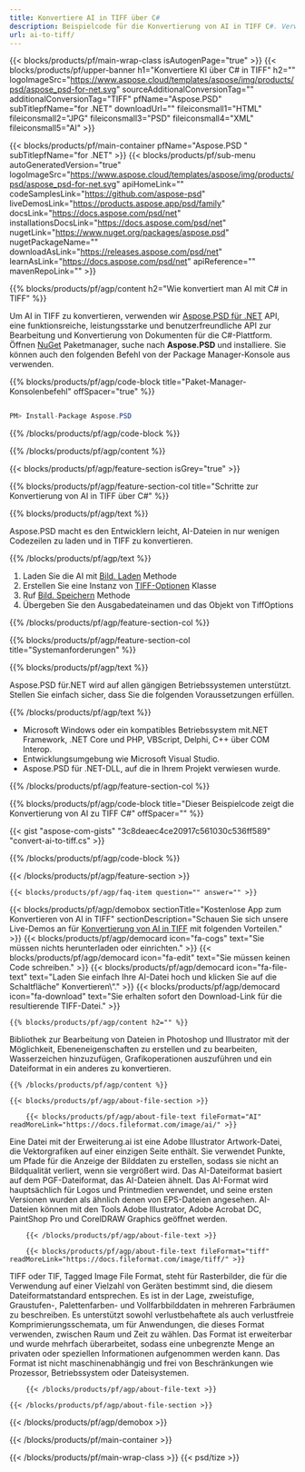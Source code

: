```yaml
---
title: Konvertiere AI in TIFF über C#
description: Beispielcode für die Konvertierung von AI in TIFF C#. Verwenden Sie API-Beispielcode für die Batch-Konvertierung von AI-Dateien in TIFF innerhalb von VB.NET, ASP.Net oder einer beliebigen .NET-basierten Anwendung.
url: ai-to-tiff/
---
```


{{< blocks/products/pf/main-wrap-class isAutogenPage="true" >}}
{{< blocks/products/pf/upper-banner h1="Konvertiere KI über C# in TIFF" h2="" logoImageSrc="https://www.aspose.cloud/templates/aspose/img/products/psd/aspose_psd-for-net.svg" sourceAdditionalConversionTag="" additionalConversionTag="TIFF" pfName="Aspose.PSD" subTitlepfName="for .NET" downloadUrl="" fileiconsmall1="HTML" fileiconsmall2="JPG" fileiconsmall3="PSD" fileiconsmall4="XML" fileiconsmall5="AI" >}}

{{< blocks/products/pf/main-container pfName="Aspose.PSD " subTitlepfName="for .NET" >}}
{{< blocks/products/pf/sub-menu autoGeneratedVersion="true" logoImageSrc="https://www.aspose.cloud/templates/aspose/img/products/psd/aspose_psd-for-net.svg" apiHomeLink="" codeSamplesLink="https://github.com/aspose-psd" liveDemosLink="https://products.aspose.app/psd/family" docsLink="https://docs.aspose.com/psd/net" installationsDocsLink="https://docs.aspose.com/psd/net" nugetLink="https://www.nuget.org/packages/aspose.psd" nugetPackageName="" downloadAsLink="https://releases.aspose.com/psd/net" learnAsLink="https://docs.aspose.com/psd/net" apiReference="" mavenRepoLink="" >}}

{{% blocks/products/pf/agp/content h2="Wie konvertiert man AI mit C# in TIFF" %}}

Um AI in TIFF zu konvertieren, verwenden wir <a href="/psd/{{< lang-code >}}net">Aspose.PSD für .NET</a> API, eine funktionsreiche, leistungsstarke und benutzerfreundliche API zur Bearbeitung und Konvertierung von Dokumenten für die C#-Plattform. Öffnen <a href="https://www.nuget.org/packages/aspose.psd">NuGet</a> Paketmanager, suche nach <b>Aspose.PSD</b> und installiere. Sie können auch den folgenden Befehl von der Package Manager-Konsole aus verwenden.

{{% blocks/products/pf/agp/code-block title="Paket-Manager-Konsolenbefehl" offSpacer="true" %}}

```cs

PM> Install-Package Aspose.PSD

```

{{% /blocks/products/pf/agp/code-block %}}

{{% /blocks/products/pf/agp/content %}}

{{< blocks/products/pf/agp/feature-section isGrey="true" >}}

{{% blocks/products/pf/agp/feature-section-col title="Schritte zur Konvertierung von AI in TIFF über C#" %}}

{{% blocks/products/pf/agp/text %}}

 Aspose.PSD macht es den Entwicklern leicht, AI-Dateien in nur wenigen Codezeilen zu laden und in TIFF zu konvertieren.

{{% /blocks/products/pf/agp/text %}}

1. Laden Sie die AI mit [Bild. Laden](https://apireference.aspose.com/psd/net/aspose.psd/image/methods/load/index) Methode
1. Erstellen Sie eine Instanz von [TIFF-Optionen](https://apireference.aspose.com/psd/net/aspose.psd.imageoptions/TiffOptions) Klasse
1. Ruf [Bild. Speichern](https://apireference.aspose.com/psd/net/aspose.psd/image/methods/save/index) Methode
1. Übergeben Sie den Ausgabedateinamen und das Objekt von TiffOptions

{{% /blocks/products/pf/agp/feature-section-col %}}

{{% blocks/products/pf/agp/feature-section-col title="Systemanforderungen" %}}

{{% blocks/products/pf/agp/text %}}

 Aspose.PSD für.NET wird auf allen gängigen Betriebssystemen unterstützt. Stellen Sie einfach sicher, dass Sie die folgenden Voraussetzungen erfüllen.

{{% /blocks/products/pf/agp/text %}}

- Microsoft Windows oder ein kompatibles Betriebssystem mit.NET Framework, .NET Core und PHP, VBScript, Delphi, C++ über COM Interop.
- Entwicklungsumgebung wie Microsoft Visual Studio.
- Aspose.PSD für .NET-DLL, auf die in Ihrem Projekt verwiesen wurde.

{{% /blocks/products/pf/agp/feature-section-col %}}

{{% blocks/products/pf/agp/code-block title="Dieser Beispielcode zeigt die Konvertierung von AI zu TIFF C#" offSpacer="" %}}

{{< gist "aspose-com-gists" "3c8deaec4ce20917c561030c536ff589" "convert-ai-to-tiff.cs" >}}

{{% /blocks/products/pf/agp/code-block %}}

{{< /blocks/products/pf/agp/feature-section >}}

    {{< blocks/products/pf/agp/faq-item question="" answer="" >}}
 

<!-- aboutfile Starts -->

{{< blocks/products/pf/agp/demobox sectionTitle="Kostenlose App zum Konvertieren von AI in TIFF" sectionDescription="Schauen Sie sich unsere Live-Demos an für [Konvertierung von AI in TIFF](https://products.aspose.app/psd/conversion/ai-to-tiff) mit folgenden Vorteilen." >}}
        {{< blocks/products/pf/agp/democard icon="fa-cogs" text="Sie müssen nichts herunterladen oder einrichten." >}}
        {{< blocks/products/pf/agp/democard icon="fa-edit" text="Sie müssen keinen Code schreiben." >}}
        {{< blocks/products/pf/agp/democard icon="fa-file-text" text="Laden Sie einfach Ihre AI-Datei hoch und klicken Sie auf die Schaltfläche\" Konvertieren\“." >}}
        {{< blocks/products/pf/agp/democard icon="fa-download" text="Sie erhalten sofort den Download-Link für die resultierende TIFF-Datei." >}}

    {{% blocks/products/pf/agp/content h2="" %}}

Bibliothek zur Bearbeitung von Dateien in Photoshop und Illustrator mit der Möglichkeit, Ebeneneigenschaften zu erstellen und zu bearbeiten, Wasserzeichen hinzuzufügen, Grafikoperationen auszuführen und ein Dateiformat in ein anderes zu konvertieren.



    {{% /blocks/products/pf/agp/content %}}

    {{< blocks/products/pf/agp/about-file-section >}}

        {{< blocks/products/pf/agp/about-file-text fileFormat="AI" readMoreLink="https://docs.fileformat.com/image/ai/" >}}
Eine Datei mit der Erweiterung.ai ist eine Adobe Illustrator Artwork-Datei, die Vektorgrafiken auf einer einzigen Seite enthält. Sie verwendet Punkte, um Pfade für die Anzeige der Bilddaten zu erstellen, sodass sie nicht an Bildqualität verliert, wenn sie vergrößert wird. Das AI-Dateiformat basiert auf dem PGF-Dateiformat, das AI-Dateien ähnelt. Das AI-Format wird hauptsächlich für Logos und Printmedien verwendet, und seine ersten Versionen wurden als ähnlich denen von EPS-Dateien angesehen. AI-Dateien können mit den Tools Adobe Illustrator, Adobe Acrobat DC, PaintShop Pro und CorelDRAW Graphics geöffnet werden.

        {{< /blocks/products/pf/agp/about-file-text >}}

        {{< blocks/products/pf/agp/about-file-text fileFormat="tiff" readMoreLink="https://docs.fileformat.com/image/tiff/" >}}
TIFF oder TIF, Tagged Image File Format, steht für Rasterbilder, die für die Verwendung auf einer Vielzahl von Geräten bestimmt sind, die diesem Dateiformatstandard entsprechen. Es ist in der Lage, zweistufige, Graustufen-, Palettenfarben- und Vollfarbbilddaten in mehreren Farbräumen zu beschreiben. Es unterstützt sowohl verlustbehaftete als auch verlustfreie Komprimierungsschemata, um für Anwendungen, die dieses Format verwenden, zwischen Raum und Zeit zu wählen. Das Format ist erweiterbar und wurde mehrfach überarbeitet, sodass eine unbegrenzte Menge an privaten oder speziellen Informationen aufgenommen werden kann. Das Format ist nicht maschinenabhängig und frei von Beschränkungen wie Prozessor, Betriebssystem oder Dateisystemen.

        {{< /blocks/products/pf/agp/about-file-text >}}

    {{< /blocks/products/pf/agp/about-file-section >}}

{{< /blocks/products/pf/agp/demobox >}}

<!-- aboutfile Ends -->



{{< /blocks/products/pf/main-container >}}
    
{{< /blocks/products/pf/main-wrap-class >}}
{{< psd/tize >}}
